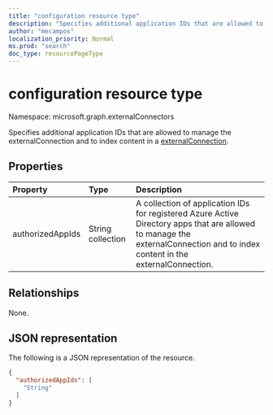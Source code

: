 ```yaml
---
title: "configuration resource type"
description: "Specifies additional application IDs that are allowed to manage the externalConnection and to index content in a externalConnection."
author: "mecampos"
localization_priority: Normal
ms.prod: "search"
doc_type: resourcePageType
---
```


# configuration resource type

Namespace: microsoft.graph.externalConnectors



Specifies additional application IDs that are allowed to manage the externalConnection and to index content in a [externalConnection](../resources/externalconnectors-externalconnection.md).

## Properties
|Property|Type|Description|
|:---|:---|:---|
|authorizedAppIds|String collection|A collection of application IDs for registered Azure Active Directory apps that are allowed to manage the externalConnection and to index content in the externalConnection.|

## Relationships
None.

## JSON representation
The following is a JSON representation of the resource.
<!-- {
  "blockType": "resource",
  "@odata.type": "microsoft.graph.externalConnectors.configuration"
}
-->
``` json
{
  "authorizedAppIds": [
    "String"
  ]
}
```

